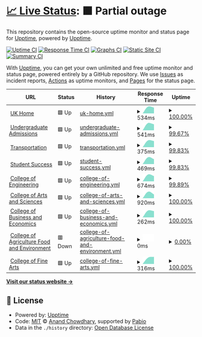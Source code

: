 # [📈 Live Status](https://demo.upptime.js.org): <!--live status--> **🟧 Partial outage**

This repository contains the open-source uptime monitor and status page for [Upptime](https://upptime.js.org), powered by [Upptime](https://github.com/upptime/upptime).

[![Uptime CI](https://github.com/justin-sumner/uky-upptime/workflows/Uptime%20CI/badge.svg)](https://github.com/justin-sumner/uky-upptime/actions?query=workflow%3A%22Uptime+CI%22)
[![Response Time CI](https://github.com/justin-sumner/uky-upptime/workflows/Response%20Time%20CI/badge.svg)](https://github.com/justin-sumner/uky-upptime/actions?query=workflow%3A%22Response+Time+CI%22)
[![Graphs CI](https://github.com/justin-sumner/uky-upptime/workflows/Graphs%20CI/badge.svg)](https://github.com/justin-sumner/uky-upptime/actions?query=workflow%3A%22Graphs+CI%22)
[![Static Site CI](https://github.com/justin-sumner/uky-upptime/workflows/Static%20Site%20CI/badge.svg)](https://github.com/justin-sumner/uky-upptime/actions?query=workflow%3A%22Static+Site+CI%22)
[![Summary CI](https://github.com/justin-sumner/uky-upptime/workflows/Summary%20CI/badge.svg)](https://github.com/justin-sumner/uky-upptime/actions?query=workflow%3A%22Summary+CI%22)

With [Upptime](https://upptime.js.org), you can get your own unlimited and free uptime monitor and status page, powered entirely by a GitHub repository. We use [Issues](https://github.com/upptime/upptime/issues) as incident reports, [Actions](https://github.com/justin-sumner/uky-upptime/actions) as uptime monitors, and [Pages](https://demo.upptime.js.org) for the status page.

<!--start: status pages-->
<!-- This summary is generated by Upptime (https://github.com/upptime/upptime) -->
<!-- Do not edit this manually, your changes will be overwritten -->
<!-- prettier-ignore -->
| URL | Status | History | Response Time | Uptime |
| --- | ------ | ------- | ------------- | ------ |
| <img alt="" src="https://icons.duckduckgo.com/ip3/www.uky.edu.ico" height="13"> [UK Home](https://www.uky.edu) | 🟩 Up | [uk-home.yml](https://github.com/justin-sumner/uky-upptime/commits/HEAD/history/uk-home.yml) | <details><summary><img alt="Response time graph" src="./graphs/uk-home/response-time-week.png" height="20"> 534ms</summary><br><a href="https://justin-sumner.github.io/uky-upptime/history/uk-home"><img alt="Response time 518" src="https://img.shields.io/endpoint?url=https%3A%2F%2Fraw.githubusercontent.com%2Fjustin-sumner%2Fuky-upptime%2FHEAD%2Fapi%2Fuk-home%2Fresponse-time.json"></a><br><a href="https://justin-sumner.github.io/uky-upptime/history/uk-home"><img alt="24-hour response time 733" src="https://img.shields.io/endpoint?url=https%3A%2F%2Fraw.githubusercontent.com%2Fjustin-sumner%2Fuky-upptime%2FHEAD%2Fapi%2Fuk-home%2Fresponse-time-day.json"></a><br><a href="https://justin-sumner.github.io/uky-upptime/history/uk-home"><img alt="7-day response time 534" src="https://img.shields.io/endpoint?url=https%3A%2F%2Fraw.githubusercontent.com%2Fjustin-sumner%2Fuky-upptime%2FHEAD%2Fapi%2Fuk-home%2Fresponse-time-week.json"></a><br><a href="https://justin-sumner.github.io/uky-upptime/history/uk-home"><img alt="30-day response time 518" src="https://img.shields.io/endpoint?url=https%3A%2F%2Fraw.githubusercontent.com%2Fjustin-sumner%2Fuky-upptime%2FHEAD%2Fapi%2Fuk-home%2Fresponse-time-month.json"></a><br><a href="https://justin-sumner.github.io/uky-upptime/history/uk-home"><img alt="1-year response time 518" src="https://img.shields.io/endpoint?url=https%3A%2F%2Fraw.githubusercontent.com%2Fjustin-sumner%2Fuky-upptime%2FHEAD%2Fapi%2Fuk-home%2Fresponse-time-year.json"></a></details> | <details><summary><a href="https://justin-sumner.github.io/uky-upptime/history/uk-home">100.00%</a></summary><a href="https://justin-sumner.github.io/uky-upptime/history/uk-home"><img alt="All-time uptime 100.00%" src="https://img.shields.io/endpoint?url=https%3A%2F%2Fraw.githubusercontent.com%2Fjustin-sumner%2Fuky-upptime%2FHEAD%2Fapi%2Fuk-home%2Fuptime.json"></a><br><a href="https://justin-sumner.github.io/uky-upptime/history/uk-home"><img alt="24-hour uptime 100.00%" src="https://img.shields.io/endpoint?url=https%3A%2F%2Fraw.githubusercontent.com%2Fjustin-sumner%2Fuky-upptime%2FHEAD%2Fapi%2Fuk-home%2Fuptime-day.json"></a><br><a href="https://justin-sumner.github.io/uky-upptime/history/uk-home"><img alt="7-day uptime 100.00%" src="https://img.shields.io/endpoint?url=https%3A%2F%2Fraw.githubusercontent.com%2Fjustin-sumner%2Fuky-upptime%2FHEAD%2Fapi%2Fuk-home%2Fuptime-week.json"></a><br><a href="https://justin-sumner.github.io/uky-upptime/history/uk-home"><img alt="30-day uptime 100.00%" src="https://img.shields.io/endpoint?url=https%3A%2F%2Fraw.githubusercontent.com%2Fjustin-sumner%2Fuky-upptime%2FHEAD%2Fapi%2Fuk-home%2Fuptime-month.json"></a><br><a href="https://justin-sumner.github.io/uky-upptime/history/uk-home"><img alt="1-year uptime 100.00%" src="https://img.shields.io/endpoint?url=https%3A%2F%2Fraw.githubusercontent.com%2Fjustin-sumner%2Fuky-upptime%2FHEAD%2Fapi%2Fuk-home%2Fuptime-year.json"></a></details>
| <img alt="" src="https://icons.duckduckgo.com/ip3/admission.uky.edu.ico" height="13"> [Undergraduate Admissions](https://admission.uky.edu) | 🟩 Up | [undergraduate-admissions.yml](https://github.com/justin-sumner/uky-upptime/commits/HEAD/history/undergraduate-admissions.yml) | <details><summary><img alt="Response time graph" src="./graphs/undergraduate-admissions/response-time-week.png" height="20"> 541ms</summary><br><a href="https://justin-sumner.github.io/uky-upptime/history/undergraduate-admissions"><img alt="Response time 506" src="https://img.shields.io/endpoint?url=https%3A%2F%2Fraw.githubusercontent.com%2Fjustin-sumner%2Fuky-upptime%2FHEAD%2Fapi%2Fundergraduate-admissions%2Fresponse-time.json"></a><br><a href="https://justin-sumner.github.io/uky-upptime/history/undergraduate-admissions"><img alt="24-hour response time 727" src="https://img.shields.io/endpoint?url=https%3A%2F%2Fraw.githubusercontent.com%2Fjustin-sumner%2Fuky-upptime%2FHEAD%2Fapi%2Fundergraduate-admissions%2Fresponse-time-day.json"></a><br><a href="https://justin-sumner.github.io/uky-upptime/history/undergraduate-admissions"><img alt="7-day response time 541" src="https://img.shields.io/endpoint?url=https%3A%2F%2Fraw.githubusercontent.com%2Fjustin-sumner%2Fuky-upptime%2FHEAD%2Fapi%2Fundergraduate-admissions%2Fresponse-time-week.json"></a><br><a href="https://justin-sumner.github.io/uky-upptime/history/undergraduate-admissions"><img alt="30-day response time 506" src="https://img.shields.io/endpoint?url=https%3A%2F%2Fraw.githubusercontent.com%2Fjustin-sumner%2Fuky-upptime%2FHEAD%2Fapi%2Fundergraduate-admissions%2Fresponse-time-month.json"></a><br><a href="https://justin-sumner.github.io/uky-upptime/history/undergraduate-admissions"><img alt="1-year response time 506" src="https://img.shields.io/endpoint?url=https%3A%2F%2Fraw.githubusercontent.com%2Fjustin-sumner%2Fuky-upptime%2FHEAD%2Fapi%2Fundergraduate-admissions%2Fresponse-time-year.json"></a></details> | <details><summary><a href="https://justin-sumner.github.io/uky-upptime/history/undergraduate-admissions">99.67%</a></summary><a href="https://justin-sumner.github.io/uky-upptime/history/undergraduate-admissions"><img alt="All-time uptime 99.73%" src="https://img.shields.io/endpoint?url=https%3A%2F%2Fraw.githubusercontent.com%2Fjustin-sumner%2Fuky-upptime%2FHEAD%2Fapi%2Fundergraduate-admissions%2Fuptime.json"></a><br><a href="https://justin-sumner.github.io/uky-upptime/history/undergraduate-admissions"><img alt="24-hour uptime 100.00%" src="https://img.shields.io/endpoint?url=https%3A%2F%2Fraw.githubusercontent.com%2Fjustin-sumner%2Fuky-upptime%2FHEAD%2Fapi%2Fundergraduate-admissions%2Fuptime-day.json"></a><br><a href="https://justin-sumner.github.io/uky-upptime/history/undergraduate-admissions"><img alt="7-day uptime 99.67%" src="https://img.shields.io/endpoint?url=https%3A%2F%2Fraw.githubusercontent.com%2Fjustin-sumner%2Fuky-upptime%2FHEAD%2Fapi%2Fundergraduate-admissions%2Fuptime-week.json"></a><br><a href="https://justin-sumner.github.io/uky-upptime/history/undergraduate-admissions"><img alt="30-day uptime 99.73%" src="https://img.shields.io/endpoint?url=https%3A%2F%2Fraw.githubusercontent.com%2Fjustin-sumner%2Fuky-upptime%2FHEAD%2Fapi%2Fundergraduate-admissions%2Fuptime-month.json"></a><br><a href="https://justin-sumner.github.io/uky-upptime/history/undergraduate-admissions"><img alt="1-year uptime 99.73%" src="https://img.shields.io/endpoint?url=https%3A%2F%2Fraw.githubusercontent.com%2Fjustin-sumner%2Fuky-upptime%2FHEAD%2Fapi%2Fundergraduate-admissions%2Fuptime-year.json"></a></details>
| <img alt="" src="https://icons.duckduckgo.com/ip3/transportation.uky.edu.ico" height="13"> [Transportation](https://transportation.uky.edu) | 🟩 Up | [transportation.yml](https://github.com/justin-sumner/uky-upptime/commits/HEAD/history/transportation.yml) | <details><summary><img alt="Response time graph" src="./graphs/transportation/response-time-week.png" height="20"> 375ms</summary><br><a href="https://justin-sumner.github.io/uky-upptime/history/transportation"><img alt="Response time 359" src="https://img.shields.io/endpoint?url=https%3A%2F%2Fraw.githubusercontent.com%2Fjustin-sumner%2Fuky-upptime%2FHEAD%2Fapi%2Ftransportation%2Fresponse-time.json"></a><br><a href="https://justin-sumner.github.io/uky-upptime/history/transportation"><img alt="24-hour response time 528" src="https://img.shields.io/endpoint?url=https%3A%2F%2Fraw.githubusercontent.com%2Fjustin-sumner%2Fuky-upptime%2FHEAD%2Fapi%2Ftransportation%2Fresponse-time-day.json"></a><br><a href="https://justin-sumner.github.io/uky-upptime/history/transportation"><img alt="7-day response time 375" src="https://img.shields.io/endpoint?url=https%3A%2F%2Fraw.githubusercontent.com%2Fjustin-sumner%2Fuky-upptime%2FHEAD%2Fapi%2Ftransportation%2Fresponse-time-week.json"></a><br><a href="https://justin-sumner.github.io/uky-upptime/history/transportation"><img alt="30-day response time 359" src="https://img.shields.io/endpoint?url=https%3A%2F%2Fraw.githubusercontent.com%2Fjustin-sumner%2Fuky-upptime%2FHEAD%2Fapi%2Ftransportation%2Fresponse-time-month.json"></a><br><a href="https://justin-sumner.github.io/uky-upptime/history/transportation"><img alt="1-year response time 359" src="https://img.shields.io/endpoint?url=https%3A%2F%2Fraw.githubusercontent.com%2Fjustin-sumner%2Fuky-upptime%2FHEAD%2Fapi%2Ftransportation%2Fresponse-time-year.json"></a></details> | <details><summary><a href="https://justin-sumner.github.io/uky-upptime/history/transportation">99.83%</a></summary><a href="https://justin-sumner.github.io/uky-upptime/history/transportation"><img alt="All-time uptime 99.86%" src="https://img.shields.io/endpoint?url=https%3A%2F%2Fraw.githubusercontent.com%2Fjustin-sumner%2Fuky-upptime%2FHEAD%2Fapi%2Ftransportation%2Fuptime.json"></a><br><a href="https://justin-sumner.github.io/uky-upptime/history/transportation"><img alt="24-hour uptime 100.00%" src="https://img.shields.io/endpoint?url=https%3A%2F%2Fraw.githubusercontent.com%2Fjustin-sumner%2Fuky-upptime%2FHEAD%2Fapi%2Ftransportation%2Fuptime-day.json"></a><br><a href="https://justin-sumner.github.io/uky-upptime/history/transportation"><img alt="7-day uptime 99.83%" src="https://img.shields.io/endpoint?url=https%3A%2F%2Fraw.githubusercontent.com%2Fjustin-sumner%2Fuky-upptime%2FHEAD%2Fapi%2Ftransportation%2Fuptime-week.json"></a><br><a href="https://justin-sumner.github.io/uky-upptime/history/transportation"><img alt="30-day uptime 99.86%" src="https://img.shields.io/endpoint?url=https%3A%2F%2Fraw.githubusercontent.com%2Fjustin-sumner%2Fuky-upptime%2FHEAD%2Fapi%2Ftransportation%2Fuptime-month.json"></a><br><a href="https://justin-sumner.github.io/uky-upptime/history/transportation"><img alt="1-year uptime 99.86%" src="https://img.shields.io/endpoint?url=https%3A%2F%2Fraw.githubusercontent.com%2Fjustin-sumner%2Fuky-upptime%2FHEAD%2Fapi%2Ftransportation%2Fuptime-year.json"></a></details>
| <img alt="" src="https://icons.duckduckgo.com/ip3/studentsuccess.uky.edu.ico" height="13"> [Student Success](https://studentsuccess.uky.edu) | 🟩 Up | [student-success.yml](https://github.com/justin-sumner/uky-upptime/commits/HEAD/history/student-success.yml) | <details><summary><img alt="Response time graph" src="./graphs/student-success/response-time-week.png" height="20"> 469ms</summary><br><a href="https://justin-sumner.github.io/uky-upptime/history/student-success"><img alt="Response time 433" src="https://img.shields.io/endpoint?url=https%3A%2F%2Fraw.githubusercontent.com%2Fjustin-sumner%2Fuky-upptime%2FHEAD%2Fapi%2Fstudent-success%2Fresponse-time.json"></a><br><a href="https://justin-sumner.github.io/uky-upptime/history/student-success"><img alt="24-hour response time 674" src="https://img.shields.io/endpoint?url=https%3A%2F%2Fraw.githubusercontent.com%2Fjustin-sumner%2Fuky-upptime%2FHEAD%2Fapi%2Fstudent-success%2Fresponse-time-day.json"></a><br><a href="https://justin-sumner.github.io/uky-upptime/history/student-success"><img alt="7-day response time 469" src="https://img.shields.io/endpoint?url=https%3A%2F%2Fraw.githubusercontent.com%2Fjustin-sumner%2Fuky-upptime%2FHEAD%2Fapi%2Fstudent-success%2Fresponse-time-week.json"></a><br><a href="https://justin-sumner.github.io/uky-upptime/history/student-success"><img alt="30-day response time 433" src="https://img.shields.io/endpoint?url=https%3A%2F%2Fraw.githubusercontent.com%2Fjustin-sumner%2Fuky-upptime%2FHEAD%2Fapi%2Fstudent-success%2Fresponse-time-month.json"></a><br><a href="https://justin-sumner.github.io/uky-upptime/history/student-success"><img alt="1-year response time 433" src="https://img.shields.io/endpoint?url=https%3A%2F%2Fraw.githubusercontent.com%2Fjustin-sumner%2Fuky-upptime%2FHEAD%2Fapi%2Fstudent-success%2Fresponse-time-year.json"></a></details> | <details><summary><a href="https://justin-sumner.github.io/uky-upptime/history/student-success">99.83%</a></summary><a href="https://justin-sumner.github.io/uky-upptime/history/student-success"><img alt="All-time uptime 99.86%" src="https://img.shields.io/endpoint?url=https%3A%2F%2Fraw.githubusercontent.com%2Fjustin-sumner%2Fuky-upptime%2FHEAD%2Fapi%2Fstudent-success%2Fuptime.json"></a><br><a href="https://justin-sumner.github.io/uky-upptime/history/student-success"><img alt="24-hour uptime 100.00%" src="https://img.shields.io/endpoint?url=https%3A%2F%2Fraw.githubusercontent.com%2Fjustin-sumner%2Fuky-upptime%2FHEAD%2Fapi%2Fstudent-success%2Fuptime-day.json"></a><br><a href="https://justin-sumner.github.io/uky-upptime/history/student-success"><img alt="7-day uptime 99.83%" src="https://img.shields.io/endpoint?url=https%3A%2F%2Fraw.githubusercontent.com%2Fjustin-sumner%2Fuky-upptime%2FHEAD%2Fapi%2Fstudent-success%2Fuptime-week.json"></a><br><a href="https://justin-sumner.github.io/uky-upptime/history/student-success"><img alt="30-day uptime 99.86%" src="https://img.shields.io/endpoint?url=https%3A%2F%2Fraw.githubusercontent.com%2Fjustin-sumner%2Fuky-upptime%2FHEAD%2Fapi%2Fstudent-success%2Fuptime-month.json"></a><br><a href="https://justin-sumner.github.io/uky-upptime/history/student-success"><img alt="1-year uptime 99.86%" src="https://img.shields.io/endpoint?url=https%3A%2F%2Fraw.githubusercontent.com%2Fjustin-sumner%2Fuky-upptime%2FHEAD%2Fapi%2Fstudent-success%2Fuptime-year.json"></a></details>
| <img alt="" src="https://icons.duckduckgo.com/ip3/engr.uky.edu.ico" height="13"> [College of Engineering](https://engr.uky.edu) | 🟩 Up | [college-of-engineering.yml](https://github.com/justin-sumner/uky-upptime/commits/HEAD/history/college-of-engineering.yml) | <details><summary><img alt="Response time graph" src="./graphs/college-of-engineering/response-time-week.png" height="20"> 674ms</summary><br><a href="https://justin-sumner.github.io/uky-upptime/history/college-of-engineering"><img alt="Response time 614" src="https://img.shields.io/endpoint?url=https%3A%2F%2Fraw.githubusercontent.com%2Fjustin-sumner%2Fuky-upptime%2FHEAD%2Fapi%2Fcollege-of-engineering%2Fresponse-time.json"></a><br><a href="https://justin-sumner.github.io/uky-upptime/history/college-of-engineering"><img alt="24-hour response time 1577" src="https://img.shields.io/endpoint?url=https%3A%2F%2Fraw.githubusercontent.com%2Fjustin-sumner%2Fuky-upptime%2FHEAD%2Fapi%2Fcollege-of-engineering%2Fresponse-time-day.json"></a><br><a href="https://justin-sumner.github.io/uky-upptime/history/college-of-engineering"><img alt="7-day response time 674" src="https://img.shields.io/endpoint?url=https%3A%2F%2Fraw.githubusercontent.com%2Fjustin-sumner%2Fuky-upptime%2FHEAD%2Fapi%2Fcollege-of-engineering%2Fresponse-time-week.json"></a><br><a href="https://justin-sumner.github.io/uky-upptime/history/college-of-engineering"><img alt="30-day response time 614" src="https://img.shields.io/endpoint?url=https%3A%2F%2Fraw.githubusercontent.com%2Fjustin-sumner%2Fuky-upptime%2FHEAD%2Fapi%2Fcollege-of-engineering%2Fresponse-time-month.json"></a><br><a href="https://justin-sumner.github.io/uky-upptime/history/college-of-engineering"><img alt="1-year response time 614" src="https://img.shields.io/endpoint?url=https%3A%2F%2Fraw.githubusercontent.com%2Fjustin-sumner%2Fuky-upptime%2FHEAD%2Fapi%2Fcollege-of-engineering%2Fresponse-time-year.json"></a></details> | <details><summary><a href="https://justin-sumner.github.io/uky-upptime/history/college-of-engineering">99.89%</a></summary><a href="https://justin-sumner.github.io/uky-upptime/history/college-of-engineering"><img alt="All-time uptime 99.91%" src="https://img.shields.io/endpoint?url=https%3A%2F%2Fraw.githubusercontent.com%2Fjustin-sumner%2Fuky-upptime%2FHEAD%2Fapi%2Fcollege-of-engineering%2Fuptime.json"></a><br><a href="https://justin-sumner.github.io/uky-upptime/history/college-of-engineering"><img alt="24-hour uptime 100.00%" src="https://img.shields.io/endpoint?url=https%3A%2F%2Fraw.githubusercontent.com%2Fjustin-sumner%2Fuky-upptime%2FHEAD%2Fapi%2Fcollege-of-engineering%2Fuptime-day.json"></a><br><a href="https://justin-sumner.github.io/uky-upptime/history/college-of-engineering"><img alt="7-day uptime 99.89%" src="https://img.shields.io/endpoint?url=https%3A%2F%2Fraw.githubusercontent.com%2Fjustin-sumner%2Fuky-upptime%2FHEAD%2Fapi%2Fcollege-of-engineering%2Fuptime-week.json"></a><br><a href="https://justin-sumner.github.io/uky-upptime/history/college-of-engineering"><img alt="30-day uptime 99.91%" src="https://img.shields.io/endpoint?url=https%3A%2F%2Fraw.githubusercontent.com%2Fjustin-sumner%2Fuky-upptime%2FHEAD%2Fapi%2Fcollege-of-engineering%2Fuptime-month.json"></a><br><a href="https://justin-sumner.github.io/uky-upptime/history/college-of-engineering"><img alt="1-year uptime 99.91%" src="https://img.shields.io/endpoint?url=https%3A%2F%2Fraw.githubusercontent.com%2Fjustin-sumner%2Fuky-upptime%2FHEAD%2Fapi%2Fcollege-of-engineering%2Fuptime-year.json"></a></details>
| <img alt="" src="https://icons.duckduckgo.com/ip3/as.uky.edu.ico" height="13"> [College of Arts and Sciences](https://as.uky.edu) | 🟩 Up | [college-of-arts-and-sciences.yml](https://github.com/justin-sumner/uky-upptime/commits/HEAD/history/college-of-arts-and-sciences.yml) | <details><summary><img alt="Response time graph" src="./graphs/college-of-arts-and-sciences/response-time-week.png" height="20"> 920ms</summary><br><a href="https://justin-sumner.github.io/uky-upptime/history/college-of-arts-and-sciences"><img alt="Response time 790" src="https://img.shields.io/endpoint?url=https%3A%2F%2Fraw.githubusercontent.com%2Fjustin-sumner%2Fuky-upptime%2FHEAD%2Fapi%2Fcollege-of-arts-and-sciences%2Fresponse-time.json"></a><br><a href="https://justin-sumner.github.io/uky-upptime/history/college-of-arts-and-sciences"><img alt="24-hour response time 971" src="https://img.shields.io/endpoint?url=https%3A%2F%2Fraw.githubusercontent.com%2Fjustin-sumner%2Fuky-upptime%2FHEAD%2Fapi%2Fcollege-of-arts-and-sciences%2Fresponse-time-day.json"></a><br><a href="https://justin-sumner.github.io/uky-upptime/history/college-of-arts-and-sciences"><img alt="7-day response time 920" src="https://img.shields.io/endpoint?url=https%3A%2F%2Fraw.githubusercontent.com%2Fjustin-sumner%2Fuky-upptime%2FHEAD%2Fapi%2Fcollege-of-arts-and-sciences%2Fresponse-time-week.json"></a><br><a href="https://justin-sumner.github.io/uky-upptime/history/college-of-arts-and-sciences"><img alt="30-day response time 790" src="https://img.shields.io/endpoint?url=https%3A%2F%2Fraw.githubusercontent.com%2Fjustin-sumner%2Fuky-upptime%2FHEAD%2Fapi%2Fcollege-of-arts-and-sciences%2Fresponse-time-month.json"></a><br><a href="https://justin-sumner.github.io/uky-upptime/history/college-of-arts-and-sciences"><img alt="1-year response time 790" src="https://img.shields.io/endpoint?url=https%3A%2F%2Fraw.githubusercontent.com%2Fjustin-sumner%2Fuky-upptime%2FHEAD%2Fapi%2Fcollege-of-arts-and-sciences%2Fresponse-time-year.json"></a></details> | <details><summary><a href="https://justin-sumner.github.io/uky-upptime/history/college-of-arts-and-sciences">100.00%</a></summary><a href="https://justin-sumner.github.io/uky-upptime/history/college-of-arts-and-sciences"><img alt="All-time uptime 100.00%" src="https://img.shields.io/endpoint?url=https%3A%2F%2Fraw.githubusercontent.com%2Fjustin-sumner%2Fuky-upptime%2FHEAD%2Fapi%2Fcollege-of-arts-and-sciences%2Fuptime.json"></a><br><a href="https://justin-sumner.github.io/uky-upptime/history/college-of-arts-and-sciences"><img alt="24-hour uptime 100.00%" src="https://img.shields.io/endpoint?url=https%3A%2F%2Fraw.githubusercontent.com%2Fjustin-sumner%2Fuky-upptime%2FHEAD%2Fapi%2Fcollege-of-arts-and-sciences%2Fuptime-day.json"></a><br><a href="https://justin-sumner.github.io/uky-upptime/history/college-of-arts-and-sciences"><img alt="7-day uptime 100.00%" src="https://img.shields.io/endpoint?url=https%3A%2F%2Fraw.githubusercontent.com%2Fjustin-sumner%2Fuky-upptime%2FHEAD%2Fapi%2Fcollege-of-arts-and-sciences%2Fuptime-week.json"></a><br><a href="https://justin-sumner.github.io/uky-upptime/history/college-of-arts-and-sciences"><img alt="30-day uptime 100.00%" src="https://img.shields.io/endpoint?url=https%3A%2F%2Fraw.githubusercontent.com%2Fjustin-sumner%2Fuky-upptime%2FHEAD%2Fapi%2Fcollege-of-arts-and-sciences%2Fuptime-month.json"></a><br><a href="https://justin-sumner.github.io/uky-upptime/history/college-of-arts-and-sciences"><img alt="1-year uptime 100.00%" src="https://img.shields.io/endpoint?url=https%3A%2F%2Fraw.githubusercontent.com%2Fjustin-sumner%2Fuky-upptime%2FHEAD%2Fapi%2Fcollege-of-arts-and-sciences%2Fuptime-year.json"></a></details>
| <img alt="" src="https://icons.duckduckgo.com/ip3/gatton.uky.edu.ico" height="13"> [College of Business and Economics](https://gatton.uky.edu) | 🟩 Up | [college-of-business-and-economics.yml](https://github.com/justin-sumner/uky-upptime/commits/HEAD/history/college-of-business-and-economics.yml) | <details><summary><img alt="Response time graph" src="./graphs/college-of-business-and-economics/response-time-week.png" height="20"> 262ms</summary><br><a href="https://justin-sumner.github.io/uky-upptime/history/college-of-business-and-economics"><img alt="Response time 257" src="https://img.shields.io/endpoint?url=https%3A%2F%2Fraw.githubusercontent.com%2Fjustin-sumner%2Fuky-upptime%2FHEAD%2Fapi%2Fcollege-of-business-and-economics%2Fresponse-time.json"></a><br><a href="https://justin-sumner.github.io/uky-upptime/history/college-of-business-and-economics"><img alt="24-hour response time 477" src="https://img.shields.io/endpoint?url=https%3A%2F%2Fraw.githubusercontent.com%2Fjustin-sumner%2Fuky-upptime%2FHEAD%2Fapi%2Fcollege-of-business-and-economics%2Fresponse-time-day.json"></a><br><a href="https://justin-sumner.github.io/uky-upptime/history/college-of-business-and-economics"><img alt="7-day response time 262" src="https://img.shields.io/endpoint?url=https%3A%2F%2Fraw.githubusercontent.com%2Fjustin-sumner%2Fuky-upptime%2FHEAD%2Fapi%2Fcollege-of-business-and-economics%2Fresponse-time-week.json"></a><br><a href="https://justin-sumner.github.io/uky-upptime/history/college-of-business-and-economics"><img alt="30-day response time 257" src="https://img.shields.io/endpoint?url=https%3A%2F%2Fraw.githubusercontent.com%2Fjustin-sumner%2Fuky-upptime%2FHEAD%2Fapi%2Fcollege-of-business-and-economics%2Fresponse-time-month.json"></a><br><a href="https://justin-sumner.github.io/uky-upptime/history/college-of-business-and-economics"><img alt="1-year response time 257" src="https://img.shields.io/endpoint?url=https%3A%2F%2Fraw.githubusercontent.com%2Fjustin-sumner%2Fuky-upptime%2FHEAD%2Fapi%2Fcollege-of-business-and-economics%2Fresponse-time-year.json"></a></details> | <details><summary><a href="https://justin-sumner.github.io/uky-upptime/history/college-of-business-and-economics">100.00%</a></summary><a href="https://justin-sumner.github.io/uky-upptime/history/college-of-business-and-economics"><img alt="All-time uptime 100.00%" src="https://img.shields.io/endpoint?url=https%3A%2F%2Fraw.githubusercontent.com%2Fjustin-sumner%2Fuky-upptime%2FHEAD%2Fapi%2Fcollege-of-business-and-economics%2Fuptime.json"></a><br><a href="https://justin-sumner.github.io/uky-upptime/history/college-of-business-and-economics"><img alt="24-hour uptime 100.00%" src="https://img.shields.io/endpoint?url=https%3A%2F%2Fraw.githubusercontent.com%2Fjustin-sumner%2Fuky-upptime%2FHEAD%2Fapi%2Fcollege-of-business-and-economics%2Fuptime-day.json"></a><br><a href="https://justin-sumner.github.io/uky-upptime/history/college-of-business-and-economics"><img alt="7-day uptime 100.00%" src="https://img.shields.io/endpoint?url=https%3A%2F%2Fraw.githubusercontent.com%2Fjustin-sumner%2Fuky-upptime%2FHEAD%2Fapi%2Fcollege-of-business-and-economics%2Fuptime-week.json"></a><br><a href="https://justin-sumner.github.io/uky-upptime/history/college-of-business-and-economics"><img alt="30-day uptime 100.00%" src="https://img.shields.io/endpoint?url=https%3A%2F%2Fraw.githubusercontent.com%2Fjustin-sumner%2Fuky-upptime%2FHEAD%2Fapi%2Fcollege-of-business-and-economics%2Fuptime-month.json"></a><br><a href="https://justin-sumner.github.io/uky-upptime/history/college-of-business-and-economics"><img alt="1-year uptime 100.00%" src="https://img.shields.io/endpoint?url=https%3A%2F%2Fraw.githubusercontent.com%2Fjustin-sumner%2Fuky-upptime%2FHEAD%2Fapi%2Fcollege-of-business-and-economics%2Fuptime-year.json"></a></details>
| <img alt="" src="https://icons.duckduckgo.com/ip3/cafe.uky.edu.ico" height="13"> [College of Agriculture Food and Environment](https://cafe.uky.edu) | 🟥 Down | [college-of-agriculture-food-and-environment.yml](https://github.com/justin-sumner/uky-upptime/commits/HEAD/history/college-of-agriculture-food-and-environment.yml) | <details><summary><img alt="Response time graph" src="./graphs/college-of-agriculture-food-and-environment/response-time-week.png" height="20"> 0ms</summary><br><a href="https://justin-sumner.github.io/uky-upptime/history/college-of-agriculture-food-and-environment"><img alt="Response time 0" src="https://img.shields.io/endpoint?url=https%3A%2F%2Fraw.githubusercontent.com%2Fjustin-sumner%2Fuky-upptime%2FHEAD%2Fapi%2Fcollege-of-agriculture-food-and-environment%2Fresponse-time.json"></a><br><a href="https://justin-sumner.github.io/uky-upptime/history/college-of-agriculture-food-and-environment"><img alt="24-hour response time 0" src="https://img.shields.io/endpoint?url=https%3A%2F%2Fraw.githubusercontent.com%2Fjustin-sumner%2Fuky-upptime%2FHEAD%2Fapi%2Fcollege-of-agriculture-food-and-environment%2Fresponse-time-day.json"></a><br><a href="https://justin-sumner.github.io/uky-upptime/history/college-of-agriculture-food-and-environment"><img alt="7-day response time 0" src="https://img.shields.io/endpoint?url=https%3A%2F%2Fraw.githubusercontent.com%2Fjustin-sumner%2Fuky-upptime%2FHEAD%2Fapi%2Fcollege-of-agriculture-food-and-environment%2Fresponse-time-week.json"></a><br><a href="https://justin-sumner.github.io/uky-upptime/history/college-of-agriculture-food-and-environment"><img alt="30-day response time 0" src="https://img.shields.io/endpoint?url=https%3A%2F%2Fraw.githubusercontent.com%2Fjustin-sumner%2Fuky-upptime%2FHEAD%2Fapi%2Fcollege-of-agriculture-food-and-environment%2Fresponse-time-month.json"></a><br><a href="https://justin-sumner.github.io/uky-upptime/history/college-of-agriculture-food-and-environment"><img alt="1-year response time 0" src="https://img.shields.io/endpoint?url=https%3A%2F%2Fraw.githubusercontent.com%2Fjustin-sumner%2Fuky-upptime%2FHEAD%2Fapi%2Fcollege-of-agriculture-food-and-environment%2Fresponse-time-year.json"></a></details> | <details><summary><a href="https://justin-sumner.github.io/uky-upptime/history/college-of-agriculture-food-and-environment">0.00%</a></summary><a href="https://justin-sumner.github.io/uky-upptime/history/college-of-agriculture-food-and-environment"><img alt="All-time uptime 0.00%" src="https://img.shields.io/endpoint?url=https%3A%2F%2Fraw.githubusercontent.com%2Fjustin-sumner%2Fuky-upptime%2FHEAD%2Fapi%2Fcollege-of-agriculture-food-and-environment%2Fuptime.json"></a><br><a href="https://justin-sumner.github.io/uky-upptime/history/college-of-agriculture-food-and-environment"><img alt="24-hour uptime 0.00%" src="https://img.shields.io/endpoint?url=https%3A%2F%2Fraw.githubusercontent.com%2Fjustin-sumner%2Fuky-upptime%2FHEAD%2Fapi%2Fcollege-of-agriculture-food-and-environment%2Fuptime-day.json"></a><br><a href="https://justin-sumner.github.io/uky-upptime/history/college-of-agriculture-food-and-environment"><img alt="7-day uptime 0.00%" src="https://img.shields.io/endpoint?url=https%3A%2F%2Fraw.githubusercontent.com%2Fjustin-sumner%2Fuky-upptime%2FHEAD%2Fapi%2Fcollege-of-agriculture-food-and-environment%2Fuptime-week.json"></a><br><a href="https://justin-sumner.github.io/uky-upptime/history/college-of-agriculture-food-and-environment"><img alt="30-day uptime 0.00%" src="https://img.shields.io/endpoint?url=https%3A%2F%2Fraw.githubusercontent.com%2Fjustin-sumner%2Fuky-upptime%2FHEAD%2Fapi%2Fcollege-of-agriculture-food-and-environment%2Fuptime-month.json"></a><br><a href="https://justin-sumner.github.io/uky-upptime/history/college-of-agriculture-food-and-environment"><img alt="1-year uptime 0.00%" src="https://img.shields.io/endpoint?url=https%3A%2F%2Fraw.githubusercontent.com%2Fjustin-sumner%2Fuky-upptime%2FHEAD%2Fapi%2Fcollege-of-agriculture-food-and-environment%2Fuptime-year.json"></a></details>
| <img alt="" src="https://icons.duckduckgo.com/ip3/finearts.uky.edu.ico" height="13"> [College of Fine Arts](https://finearts.uky.edu) | 🟩 Up | [college-of-fine-arts.yml](https://github.com/justin-sumner/uky-upptime/commits/HEAD/history/college-of-fine-arts.yml) | <details><summary><img alt="Response time graph" src="./graphs/college-of-fine-arts/response-time-week.png" height="20"> 316ms</summary><br><a href="https://justin-sumner.github.io/uky-upptime/history/college-of-fine-arts"><img alt="Response time 291" src="https://img.shields.io/endpoint?url=https%3A%2F%2Fraw.githubusercontent.com%2Fjustin-sumner%2Fuky-upptime%2FHEAD%2Fapi%2Fcollege-of-fine-arts%2Fresponse-time.json"></a><br><a href="https://justin-sumner.github.io/uky-upptime/history/college-of-fine-arts"><img alt="24-hour response time 485" src="https://img.shields.io/endpoint?url=https%3A%2F%2Fraw.githubusercontent.com%2Fjustin-sumner%2Fuky-upptime%2FHEAD%2Fapi%2Fcollege-of-fine-arts%2Fresponse-time-day.json"></a><br><a href="https://justin-sumner.github.io/uky-upptime/history/college-of-fine-arts"><img alt="7-day response time 316" src="https://img.shields.io/endpoint?url=https%3A%2F%2Fraw.githubusercontent.com%2Fjustin-sumner%2Fuky-upptime%2FHEAD%2Fapi%2Fcollege-of-fine-arts%2Fresponse-time-week.json"></a><br><a href="https://justin-sumner.github.io/uky-upptime/history/college-of-fine-arts"><img alt="30-day response time 291" src="https://img.shields.io/endpoint?url=https%3A%2F%2Fraw.githubusercontent.com%2Fjustin-sumner%2Fuky-upptime%2FHEAD%2Fapi%2Fcollege-of-fine-arts%2Fresponse-time-month.json"></a><br><a href="https://justin-sumner.github.io/uky-upptime/history/college-of-fine-arts"><img alt="1-year response time 291" src="https://img.shields.io/endpoint?url=https%3A%2F%2Fraw.githubusercontent.com%2Fjustin-sumner%2Fuky-upptime%2FHEAD%2Fapi%2Fcollege-of-fine-arts%2Fresponse-time-year.json"></a></details> | <details><summary><a href="https://justin-sumner.github.io/uky-upptime/history/college-of-fine-arts">100.00%</a></summary><a href="https://justin-sumner.github.io/uky-upptime/history/college-of-fine-arts"><img alt="All-time uptime 100.00%" src="https://img.shields.io/endpoint?url=https%3A%2F%2Fraw.githubusercontent.com%2Fjustin-sumner%2Fuky-upptime%2FHEAD%2Fapi%2Fcollege-of-fine-arts%2Fuptime.json"></a><br><a href="https://justin-sumner.github.io/uky-upptime/history/college-of-fine-arts"><img alt="24-hour uptime 100.00%" src="https://img.shields.io/endpoint?url=https%3A%2F%2Fraw.githubusercontent.com%2Fjustin-sumner%2Fuky-upptime%2FHEAD%2Fapi%2Fcollege-of-fine-arts%2Fuptime-day.json"></a><br><a href="https://justin-sumner.github.io/uky-upptime/history/college-of-fine-arts"><img alt="7-day uptime 100.00%" src="https://img.shields.io/endpoint?url=https%3A%2F%2Fraw.githubusercontent.com%2Fjustin-sumner%2Fuky-upptime%2FHEAD%2Fapi%2Fcollege-of-fine-arts%2Fuptime-week.json"></a><br><a href="https://justin-sumner.github.io/uky-upptime/history/college-of-fine-arts"><img alt="30-day uptime 100.00%" src="https://img.shields.io/endpoint?url=https%3A%2F%2Fraw.githubusercontent.com%2Fjustin-sumner%2Fuky-upptime%2FHEAD%2Fapi%2Fcollege-of-fine-arts%2Fuptime-month.json"></a><br><a href="https://justin-sumner.github.io/uky-upptime/history/college-of-fine-arts"><img alt="1-year uptime 100.00%" src="https://img.shields.io/endpoint?url=https%3A%2F%2Fraw.githubusercontent.com%2Fjustin-sumner%2Fuky-upptime%2FHEAD%2Fapi%2Fcollege-of-fine-arts%2Fuptime-year.json"></a></details>

<!--end: status pages-->

[**Visit our status website →**](https://demo.upptime.js.org)

## 📄 License

- Powered by: [Upptime](https://github.com/upptime/upptime)
- Code: [MIT](./LICENSE) © [Anand Chowdhary](https://anandchowdhary.com), supported by [Pabio](https://pabio.com)
- Data in the `./history` directory: [Open Database License](https://opendatacommons.org/licenses/odbl/1-0/)
